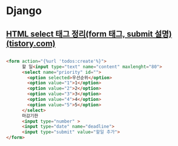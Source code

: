 # Django
## [HTML select 태그 정리(form 태그, submit 설명) (tistory.com)](https://thrillfighter.tistory.com/572)
## 
```html
<form action="{%url 'todos:create'%}">
      할 일<input type="text" name="content" maxlenght="80">
      <select name="priority" id="">
        <option selected>우선순위</option>
        <option value="1">1</option>
        <option value="2">2</option>
        <option value="3">3</option>
        <option value="4">4</option>
        <option value="5">5</option>
      </select>
      마감기한
      <input type="number" >
      <input type="date" name="deadline">
      <input type="submit" value="할일 추가">
</form>
```